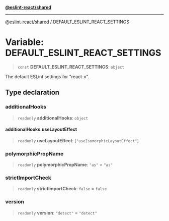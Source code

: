 [**@eslint-react/shared**](../README.md)

***

[@eslint-react/shared](../README.md) / DEFAULT\_ESLINT\_REACT\_SETTINGS

# Variable: DEFAULT\_ESLINT\_REACT\_SETTINGS

> `const` **DEFAULT\_ESLINT\_REACT\_SETTINGS**: `object`

The default ESLint settings for "react-x".

## Type declaration

### additionalHooks

> `readonly` **additionalHooks**: `object`

#### additionalHooks.useLayoutEffect

> `readonly` **useLayoutEffect**: [`"useIsomorphicLayoutEffect"`]

### polymorphicPropName

> `readonly` **polymorphicPropName**: `"as"` = `"as"`

### strictImportCheck

> `readonly` **strictImportCheck**: `false` = `false`

### version

> `readonly` **version**: `"detect"` = `"detect"`
